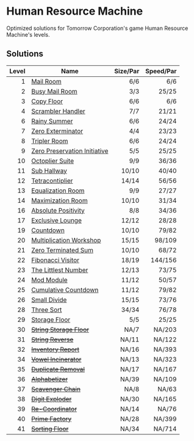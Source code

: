 # Human Resource Machine
Optimized solutions for Tomorrow Corporation's game Human Resource Machine's levels.

## Solutions

|Level|Name                                                                 |Size/Par |Speed/Par |
|----:|---------------------------------------------------------------------|--------:|---------:|
|1    |[Mail Room](01_-_Mail_Room.md)                                       |6/6      |6/6       |
|2    |[Busy Mail Room](02_-_Busy_Mail_Room.md)                             |3/3      |25/25     |
|3    |[Copy Floor](03_-_Copy_Floor.md)                                     |6/6      |6/6       |
|4    |[Scrambler Handler](04_-_Scrambler_Handler.md)                       |7/7      |21/21     |
|6    |[Rainy Summer](06_-_Rainy_Summer.md)                                 |6/6      |24/24     |
|7    |[Zero Exterminator](07_-_Zero_Exterminator.md)                       |4/4      |23/23     |
|8    |[Tripler Room](08_-_Tripler_Room.md)                                 |6/6      |24/24     |
|9    |[Zero Preservation Initiative](09_-_Zero_Preservation_Initiative.md) |5/5      |25/25     |
|10   |[Octoplier Suite](10_-_Octoplier_Suite.md)                           |9/9      |36/36     |
|11   |[Sub Hallway](11_-_Sub_Hallway.md)                                   |10/10    |40/40     |
|12   |[Tetracontiplier](12_-_Tetracontiplier.md)                           |14/14    |56/56     |
|13   |[Equalization Room](13_-_Equalization_Room.md)                       |9/9      |27/27     |
|14   |[Maximization Room](14_-_Maximization_Room.md)                       |10/10    |31/34     |
|16   |[Absolute Positivity](15_-_Absolute_Positivity.md)                   |8/8      |34/36     |
|17   |[Exclusive Lounge](17_-_Exclusive_Lounge.md)                         |12/12    |28/28     |
|19   |[Countdown](19_-_Countdown.md)                                       |10/10    |79/82     |
|20   |[Multiplication Workshop](20_-_Multiplication_Workshop.md)           |15/15    |98/109    |
|21   |[Zero Terminated Sum](21_-_Zero_Terminated_Sum.md)                   |10/10    |68/72     |
|22   |[Fibonacci Visitor](22_-_Fibonacci_Visitor.md)                       |18/19    |144/156   |
|23   |[The Littlest Number](23_-_The_Littlest_Number.md)                   |12/13    |73/75     |
|24   |[Mod Module](24_-_Mod_Module.md)                                     |11/12    |50/57     |
|25   |[Cumulative Countdown](25_-_Cumulative_Countdown.md)                 |11/12    |79/82     |
|26   |[Small Divide](26_-_Small_Divide.md)                                 |15/15    |73/76     |
|28   |[Three Sort](28_-_Three_Sort.md)                                     |34/34    |76/78     |
|29   |[Storage Floor](29_-_Storage_Floor.md)                               |5/5      |25/25     |
|30   |~~[String Storage Floor](30_-_String_Storage_Floor.md)~~             |NA/7     |NA/203    |
|31   |~~[String Reverse](31_-_String_Reverse.md)~~                         |NA/11    |NA/122    |
|32   |~~[Inventory Report](32_-_Inventory_Report.md)~~                     |NA/16    |NA/393    |
|34   |~~[Vowel Incinerator](34_-_Vowel_Incinerator.md)~~                   |NA/13    |NA/323    |
|35   |~~[Duplicate Removal](35_-_Duplicate_Removal.md)~~                   |NA/17    |NA/167    |
|36   |~~[Alphabetizer](36_-_Alphabetizer.md)~~                             |NA/39    |NA/109    |
|37   |~~[Scavenger Chain](37_-_Scavenger_Chain.md)~~                       |NA/8     |NA/63     |
|38   |~~[Digit Exploder](38_-_Digit_Exploder.md)~~                         |NA/30    |NA/165    |
|39   |~~[Re-Coordinator](39_-_Re-Coordinator.md)~~                         |NA/14    |NA/76     |
|40   |~~[Prime Factory](40_-_Prime_Factory.md)~~                           |NA/28    |NA/399    |
|41   |~~[Sorting Floor](41_-_Sorting_Floor.md)~~                           |NA/34    |NA/714    |

